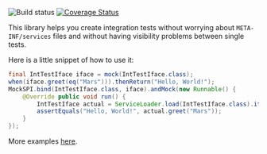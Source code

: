 ![Build status](https://travis-ci.org/rcouto/mock-spi.svg?branch=master "Build status") [![Coverage Status](https://coveralls.io/repos/rcouto/mock-spi/badge.svg)](https://coveralls.io/r/rcouto/mock-spi)

This library helps you create integration tests without worrying about `META-INF/services` files and without having visibility problems between single tests.

Here is a little snippet of how to use it:

```java
final IntTestIface iface = mock(IntTestIface.class);
when(iface.greet(eq("Mars"))).thenReturn("Hello, World!");
MockSPI.bind(IntTestIface.class, iface).andMock(new Runnable() {
    @Override public void run() {
        IntTestIface actual = ServiceLoader.load(IntTestIface.class).iterator().next();
        assertEquals("Hello, World!", actual.greet("Mars"));
    }
});
```

More examples [here](mock-spi/src/test/java/br/com/touchtec/mockspi/MockSPIIntTest.java).
